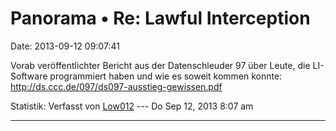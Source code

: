 Panorama • Re: Lawful Interception
==================================

Date: 2013-09-12 09:07:41

Vorab veröffentlichter Bericht aus der Datenschleuder 97 über Leute, die
LI-Software programmiert haben und wie es soweit kommen konnte:
<http://ds.ccc.de/097/ds097-ausstieg-gewissen.pdf>

Statistik: Verfasst von
[Low012](http://forum.yacy-websuche.de/memberlist.php?mode=viewprofile&u=62)
--- Do Sep 12, 2013 8:07 am

------------------------------------------------------------------------
